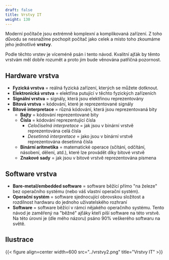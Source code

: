 ```yaml
---
draft: false
title: Vrstvy IT
weight: 130
---
```


Moderní počítače jsou extrémně komplexní a komplikovaná zařízení. Z toho důvodu se nesnažíme pochopit počítač jako celek a místo toho zkoumáme jeho jednotlivé **vrstvy**.

Podle těchto vrstev je víceméně psán i tento návod. Kvalitní ajťák by těmto vrstvám měl dobře rozumět a proto jim bude věnována patřičná pozornost.

## Hardware vrstva

- **Fyzická vrstva** = reálná fyzická zařízení, kterých se můžete dotknout.
- **Elektronická vrstva** = elektřina putující v těchto fyzických zařízeních
- **Signální vrstva** = signály, která jsou elektřinou reprezentovány
- **Bitová vrstva** = kódování, které je reprezentované signály
- **Bitové interpretace** = různá kódování, která jsou reprezentovaná bity 
  - **Bajty** = kódování reprezentované bity
  - **Čísla** = kódování reprezentující čísla
    - *Celočíselná interpretace* = jak jsou v binární vrstvě reprezentována celá čísla
    - *Desetinná interpretace* = jako jsou v binární vrstvě reprezentována desetinná čísla  
  - **Binární aritmetika** = matematické operace (sčítání, odčítání, násobení, dělení, atd.), které lze provádět díky bitové vrstvě
  - **Znakové sady** = jak jsou v bitové vrstvě reprezentována písmena 


## Software vrstva
- **Bare-metal/embedded software** = software běžící přímo "na železe" bez operačního systému (nebo váš vlastní operační systém).
- **Operační systém** = software sjednocující obrovskou složitost a rozdílnost hardwaru do jednoho uživatelského rozhraní
- **Software** = software běžící v rámci nějakého operačního systému. Tento návod je zaměřený na "běžné" ajťáky kteří píší software na této vrstvě. Na této úrovni je (dle mého názoru) psáno 90% veškerého softwaru na světě.

## Ilustrace

{{< figure align=center width=600 src="../vrstvy2.png" title="Vrstvy IT" >}}